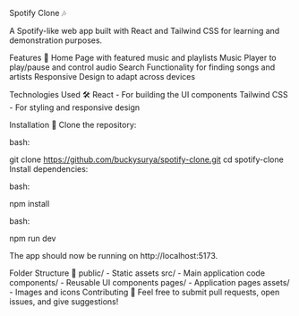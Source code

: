 Spotify Clone 🎶

A Spotify-like web app built with React and Tailwind CSS for learning and demonstration purposes.

Features 📌
Home Page with featured music and playlists
Music Player to play/pause and control audio
Search Functionality for finding songs and artists
Responsive Design to adapt across devices

Technologies Used 🛠️
React - For building the UI components
Tailwind CSS - For styling and responsive design


Installation 🚀
Clone the repository:

bash:

git clone https://github.com/buckysurya/spotify-clone.git
cd spotify-clone
Install dependencies:

bash:

npm install

bash:

npm run dev

The app should now be running on http://localhost:5173.

Folder Structure 📂
public/ - Static assets
src/ - Main application code
components/ - Reusable UI components
pages/ - Application pages
assets/ - Images and icons
Contributing 🤝
Feel free to submit pull requests, open issues, and give suggestions!
